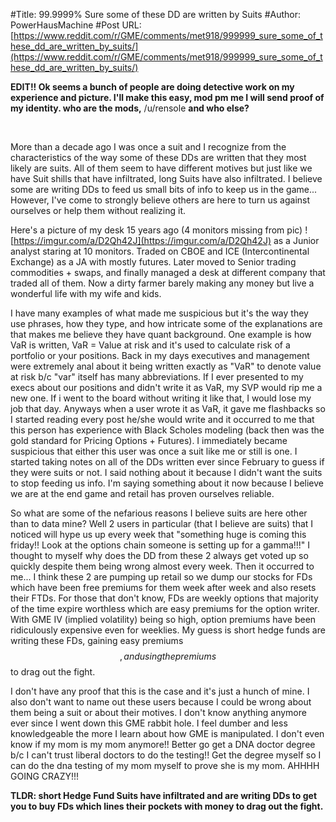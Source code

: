 #Title: 99.9999% Sure some of these DD are written by Suits
#Author: PowerHausMachine
#Post URL: [https://www.reddit.com/r/GME/comments/met918/999999_sure_some_of_these_dd_are_written_by_suits/](https://www.reddit.com/r/GME/comments/met918/999999_sure_some_of_these_dd_are_written_by_suits/)


**EDIT!! Ok seems a bunch of people are doing detective work on my experience and picture. I'll make this easy, mod pm me I will send proof of my identity. who are the mods,** /u/rensole **and who else?**

&#x200B;

More than a decade ago I was once a suit and I recognize from the characteristics of the way some of these DDs are written that they most likely are suits. All of them seem to have different motives but just like we have Suit shills that have infiltrated, long Suits have also infiltrated. I believe some are writing DDs to feed us small bits of info to keep us in the game... However, I've come to strongly believe others are here to turn us against ourselves or help them without realizing it.

Here's a picture of my desk 15 years ago (4 monitors missing from pic) ![https://imgur.com/a/D2Qh42J](https://imgur.com/a/D2Qh42J) as a Junior analyst staring at 10 monitors. Traded on CBOE and ICE (Intercontinental Exchange) as a JA with mostly futures. Later moved to Senior trading commodities + swaps, and finally managed a desk at different company that traded all of them. Now a dirty farmer barely making any money but live a wonderful life with my wife and kids.

I have many examples of what made me suspicious but it's the way they use phrases, how they type, and how intricate some of the explanations are that makes me believe they have quant background. One example is how VaR is written, VaR = Value at risk and it's used to calculate risk of a portfolio or your positions. Back in my days executives and management were extremely anal about it being written exactly as "VaR" to denote value at risk b/c "var" itself has many abbreviations. If I ever presented to my execs about our positions and didn't write it as VaR, my SVP would rip me a new one. If i went to the board without writing it like that, I would lose my job that day. Anyways when a user wrote it as VaR, it gave me flashbacks so I started reading every post he/she would write and it occurred to me that this person has experience with Black Scholes modeling (back then was the gold standard for Pricing Options + Futures). I immediately became suspicious that either this user was once a suit like me or still is one. I started taking notes on all of the DDs written ever since February to guess if they were suits or not. I said nothing about it because I didn't want the suits to stop feeding us info. I'm saying something about it now because I believe we are at the end game and retail has proven ourselves reliable.

So what are some of the nefarious reasons I believe suits are here other than to data mine? Well 2 users in particular (that I believe are suits) that I noticed will hype us up every week that "something huge is coming this friday!! Look at the options chain someone is setting up for a gamma!!!" I thought to myself why does the DD from these 2 always get voted up so quickly despite them being wrong almost every week. Then it occurred to me... I think these 2 are pumping up retail so we dump our stocks for FDs which have been free premiums for them week after week and also resets their FTDs. For those that don't know, FDs are weekly options that majority of the time expire worthless which are easy premiums for the option writer. With GME IV (implied volatility) being so high, option premiums have been ridiculously expensive even for weeklies. My guess is short hedge funds are writing these FDs, gaining easy premiums $$, and using the premiums $$ to drag out the fight.

I don't have any proof that this is the case and it's just a hunch of mine. I also don't want to name out these users because I could be wrong about them being a suit or about their motives. I don't know anything anymore ever since I went down this GME rabbit hole. I feel dumber and less knowledgeable the more I learn about how GME is manipulated. I don't even know if my mom is my mom anymore!! Better go get a DNA doctor degree b/c I can't trust liberal doctors to do the testing!! Get the degree myself so I can do the dna testing of my mom myself to prove she is my mom. AHHHH GOING CRAZY!!!

**TLDR: short Hedge Fund Suits have infiltrated and are writing DDs to get you to buy FDs which lines their pockets with money to drag out the fight.**